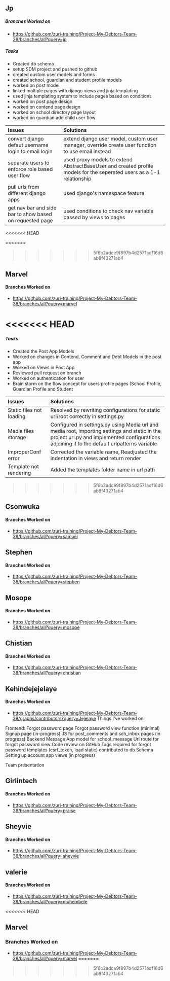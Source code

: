 ## Jp
##### Branches Worked on <br/>
- https://github.com/zuri-training/Project-My-Debtors-Team-38/branches/all?query=jp

##### Tasks <br/>
- Created db schema
- setup SDM project and pushed to github
- created custom user models and forms
- created school, guardian and student profile models
- worked on post model
- linked multiple pages with django views and jinja templating
- used jinja templating system to include pages based on conditions
- worked on post page design
- worked on contend page design
- worked on school directory page layout
- worked on guardian add child user flow 


| Issues      | Solutions |
| :----------- | :----------- |
| convert django defaut username login to email login| extend django user model, custom user manager, override create user function to use email instead|
| separate users to enforce role based user flow | used proxy models to extend AbstractBaseUser and created profile models for the seperated users as a 1-1 relationship|
| pull urls from different django apps  | used django's namespace feature|
|get nav bar and side bar to show based on requested page| used conditions to check nav variable passed by views to pages|


<<<<<<< HEAD


=======
>>>>>>> 5f6b2adce9f897b4d2571adf16d6ab8f43271ab4
## Marvel
#### Branches Worked on <br/>
- https://github.com/zuri-training/Project-My-Debtors-Team-38/branches/all?query=marvel

<<<<<<< HEAD
=======
##### Tasks <br/>

- Created the Post App Models
- Worked on changes in Contend, Comment and Debt Models in the post app
- Worked on Views in Post App
- Reviewed pull request on branch
- Worked on authentication for user
- Brain storm on the flow concept for users profile pages (School Profile, Guardian Profile and Student 


| Issues      | Solutions |
| :----------- | :----------- |
| Static files not loading | Resolved by rewriting configurations for static url/root correctly in settings.py|
| Media files storage | Configured in settings.py using Media url and media root, importing settings and static in the project url.py and implemented configurations adjoining it to the default urlpatterns variable|
| ImproperConf error  | Corrected the variable name, Readjusted the indentation in views and return render|
| Template not rendering | Added the templates folder name in url path|


>>>>>>> 5f6b2adce9f897b4d2571adf16d6ab8f43271ab4
## Csonwuka
#### Branches Worked on <br/>
- https://github.com/zuri-training/Project-My-Debtors-Team-38/branches/all?query=samuel

## Stephen
#### Branches Worked on <br/>
- https://github.com/zuri-training/Project-My-Debtors-Team-38/branches/all?query=stephen

## Mosope
#### Branches Worked on <br/>
- https://github.com/zuri-training/Project-My-Debtors-Team-38/branches/all?query=mosope

## Chistian
#### Branches Worked on <br/>
- https://github.com/zuri-training/Project-My-Debtors-Team-38/branches/all?query=christian

## Kehindejejelaye
#### Branches Worked on <br/>
- https://github.com/zuri-training/Project-My-Debtors-Team-38/graphs/contributors?query=Jejelaye
Things I've worked on:

Frontend:
   Forgot password page
   Forgot password view function (minimal)
   Signup page (in-progress)
   JS for post_comments and sch_inbox pages (in progress)
Backend
   Message App model for school_message
   Url route for forgot password view
   Code review on GitHub
   Tags required for forgot password templates (csrf_token, load static)
   contributed to db Schema
   Setting up account app views (in progress)

Team presentation

## Girlintech
#### Branches Worked on <br/>
- https://github.com/zuri-training/Project-My-Debtors-Team-38/branches/all?query=praise

## Sheyvie
#### Branches Worked on <br/>
- https://github.com/zuri-training/Project-My-Debtors-Team-38/branches/all?query=sheyvie

## valerie
#### Branches Worked on <br/>
- https://github.com/zuri-training/Project-My-Debtors-Team-38/branches/all?query=muhembele

<<<<<<< HEAD
## Marvel
### Branches Worked on <br/>
- https://github.com/zuri-training/Project-My-Debtors-Team-38/branches/all?query=marvel
=======

>>>>>>> 5f6b2adce9f897b4d2571adf16d6ab8f43271ab4
